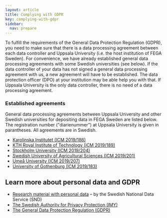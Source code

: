```yaml
---
layout: article
title: Complying with GDPR
key: complying-with-gdpr
sidebar:
  nav: prepare
---
```


To fulfill the requirements of the General Data Protection Regulation (GDPR),
you need to make sure that there is a data processing agreement between each
data controller and Uppsala University (i.e. the host institution of FEGA
Sweden). For convenience, we have already established general data processing
agreements with some Swedish universities (see below). If the data controller of
your data has not signed a general data processing agreement with us, a new
agreement will have to be established. The data protection officer (DPO) at your
institution may be able help you with that. If Uppsala University is the only
data controller, there is no need of a data processing agreement.

### Established agreements

General data processing agreements between Uppsala University and other Swedish
universities for depositing data in FEGA Sweden are listed below. The
registration number ("diarienummer") at Uppsala University is given in
parantheses. All agreements are in Swedish.

* [Karolinska Institutet (ICM 2019/186)](https://nbis.se/support/agreements/Diarie-NBIS-ICM-2019_186-KI-PUB.pdf)
* [KTH Royal Institute of Technology (ICM 2019/189)](https://nbis.se/support/agreements/Diarie-NBIS-ICM-2019_189-KTH-PUB.pdf)
* [Stockholm University (ICM 2019/204)](https://nbis.se/support/agreements/Diarie-NBIS-ICM-2019_204-SU-PUB.pdf)
* [Swedish University of Agricultural Sciences (ICM 2019/201)](https://nbis.se/support/agreements/Diarie-NBIS-ICM-2019_201-SLU-PUB.pdf)
* [Umeå University (ICM 2019/207)](https://nbis.se/support/agreements/Diarie-NBIS-ICM-2019_207-UmU-PuB.pdf)
* [University of Gothenburg (ICM 2019/183)](https://nbis.se/support/agreements/Diarie-NBIS-ICM-2019_183-GU-PUB.pdf)


## Learn more about personal data and GDPR

* [Research material with personal data](https://snd.gu.se/en/manage-data/plan/research-material-with-personal-data) – by the Swedish National Data Service (SND)
* [The Swedish Authority for Privacy Protection (IMY)](https://www.imy.se/en/)
* [The General Data Protection Regulation (GDPR)](https://eur-lex.europa.eu/legal-content/EN/TXT/?uri=celex%3A32016R0679)